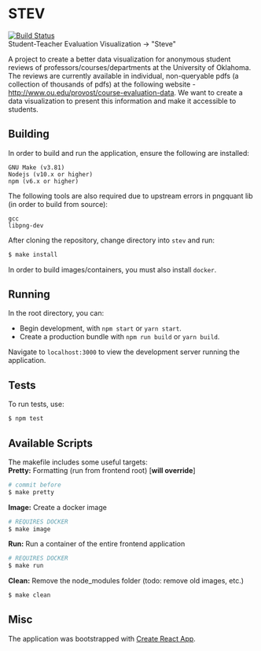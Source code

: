 # STEV 
[![Build
Status](https://travis-ci.com/stev-ou/stev.svg?branch=master)](https://travis-ci.com/stev-ou/stev)  
Student-Teacher Evaluation Visualization -> "Steve"  

A project to create a better data visualization for anonymous student reviews of
professors/courses/departments at the University of Oklahoma. The reviews are
currently available in individual, non-queryable pdfs (a collection of thousands
of pdfs) at the following website -
http://www.ou.edu/provost/course-evaluation-data. We want to create a data
visualization to present this information and make it accessible to students.  

## Building

In order to build and run the application, ensure the following are installed:

```
GNU Make (v3.81)
Nodejs (v10.x or higher)
npm (v6.x or higher)
```

The following tools are also required due to upstream errors in pngquant lib 
(in order to build from source):

```
gcc
libpng-dev
```

After cloning the repository, change directory into `stev` and run:

``` bash
$ make install
```

In order to build images/containers, you must also install `docker`.

## Running

In the root directory, you can: 
- Begin development, with `npm start` or `yarn start`.
- Create a production bundle with `npm run build` or `yarn build`.

Navigate to `localhost:3000` to view the development server running the
application. 

## Tests

To run tests, use:

``` bash
$ npm test
```

## Available Scripts

The makefile includes some useful targets:  
**Pretty:** Formatting (run from frontend root) [**will override**]
```bash
# commit before 
$ make pretty
```

**Image:** Create a docker image
```bash
# REQUIRES DOCKER
$ make image
```

**Run:** Run a container of the entire frontend application
```bash
# REQUIRES DOCKER
$ make run
```

**Clean:** Remove the node_modules folder (todo: remove old images, etc.)
```bash
$ make clean
```

## Misc

The application was bootstrapped with [Create React
App](https://github.com/facebook/create-react-app).
